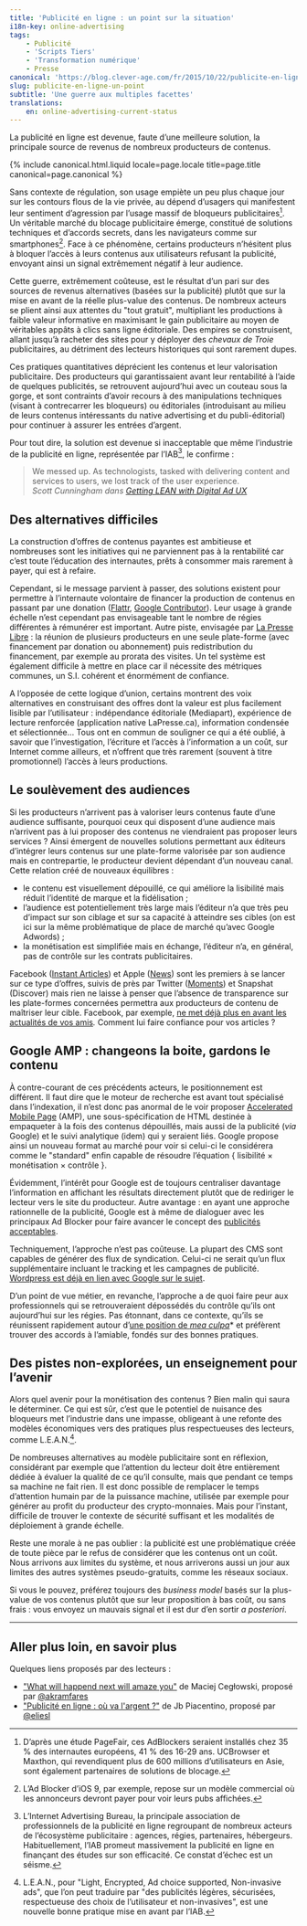 ```yaml
---
title: 'Publicité en ligne : un point sur la situation'
i18n-key: online-advertising
tags:
    - Publicité
    - 'Scripts Tiers'
    - 'Transformation numérique'
    - Presse
canonical: 'https://blog.clever-age.com/fr/2015/10/22/publicite-en-ligne-un-point-sur-la-situation/'
slug: publicite-en-ligne-un-point
subtitle: 'Une guerre aux multiples facettes'
translations:
    en: online-advertising-current-status
---
```


La publicité en ligne est devenue, faute d’une meilleure solution, la principale
source de revenus de nombreux producteurs de contenus.

<!-- more -->

{% include canonical.html.liquid
    locale=page.locale
    title=page.title
    canonical=page.canonical
%}

Sans contexte de régulation, son usage empiète un peu plus chaque jour sur les
contours flous de la vie privée, au dépend d’usagers qui manifestent leur
sentiment d’agression par l’usage massif de bloqueurs publicitaires[^chiffres].
Un véritable marché du blocage publicitaire émerge, constitué de solutions
techniques et d’accords secrets, dans les navigateurs comme sur
smartphones[^mobile]. Face à ce phénomène, certains producteurs n’hésitent plus
à bloquer l’accès à leurs contenus aux utilisateurs refusant la publicité,
envoyant ainsi un signal extrêmement négatif à leur audience.

[^chiffres]:

    D’après une étude PageFair, ces AdBlockers seraient installés chez 35 % des
    internautes européens, 41 % des 16-29 ans. UCBrowser et Maxthon, qui
    revendiquent plus de 600 millions d’utilisateurs en Asie, sont également
    partenaires de solutions de blocage.

[^mobile]:

    L’Ad Blocker d’iOS 9, par exemple, repose sur un modèle commercial où les
    annonceurs devront payer pour voir leurs pubs affichées.

Cette guerre, extrêmement coûteuse, est le résultat d’un pari sur des sources de
revenus alternatives (basées sur la publicité) plutôt que sur la mise en avant
de la réelle plus-value des contenus. De nombreux acteurs se plient ainsi aux
attentes du "tout gratuit", multipliant les productions à faible valeur
informative en maximisant le gain publicitaire au moyen de véritables appâts à
clics sans ligne éditoriale. Des empires se construisent, allant jusqu’à
racheter des sites pour y déployer des _chevaux de Troie_ publicitaires, au
détriment des lecteurs historiques qui sont rarement dupes.

Ces pratiques quantitatives déprécient les contenus et leur valorisation
publicitaire. Des producteurs qui garantissaient avant leur rentabilité à l’aide
de quelques publicités, se retrouvent aujourd’hui avec un couteau sous la gorge,
et sont contraints d’avoir recours à des manipulations techniques (visant à
contrecarrer les bloqueurs) ou éditoriales (introduisant au milieu de leurs
contenus intéressants du <span lang="en">native advertising</span> et du
publi-éditorial) pour continuer à assurer les entrées d’argent.

Pour tout dire, la solution est devenue si inacceptable que même l’industrie de
la publicité en ligne, représentée par l’IAB[^iab], le confirme :

> We messed up. As technologists, tasked with delivering content and services to
> users, we lost track of the user experience.  
> <cite>Scott Cunningham dans <a href="http://www.iab.com/news/lean/">Getting
> LEAN with Digital Ad UX</a></cite>

[^iab]:

    L’Internet Advertising Bureau, la principale association de professionnels
    de la publicité en ligne regroupant de nombreux acteurs de l’écosystème
    publicitaire : agences, régies, partenaires, hébergeurs. Habituellement,
    l’IAB promeut massivement la publicité en ligne en finançant des études sur
    son efficacité. Ce constat d’échec est un séisme.

## Des alternatives difficiles

La construction d’offres de contenus payantes est ambitieuse et nombreuses sont
les initiatives qui ne parviennent pas à la rentabilité car c’est toute
l’éducation des internautes, prêts à consommer mais rarement à payer, qui est à
refaire.

Cependant, si le message parvient à passer, des solutions existent pour
permettre à l’internaute volontaire de financer la production de contenus en
passant par une donation ([Flattr](https://flattr.com/),
[Google Contributor](https://www.google.com/contributor/welcome/)). Leur usage à
grande échelle n’est cependant pas envisageable tant le nombre de régies
différentes à rémunérer est important. Autre piste, envisagée par
[La Presse Libre](https://medium.com/@presse_libre) : la réunion de plusieurs
producteurs en une seule plate-forme (avec financement par donation ou
abonnement) puis redistribution du financement, par exemple au prorata des
visites. Un tel système est également difficile à mettre en place car il
nécessite des métriques communes, un S.I. cohérent et énormément de confiance.

A l’opposée de cette logique d’union, certains montrent des voix alternatives en
construisant des offres dont la valeur est plus facilement lisible par
l’utilisateur : indépendance éditoriale (Mediapart), expérience de lecture
renforcée (application native LaPresse.ca), information condensée et
sélectionnée... Tous ont en commun de souligner ce qui a été oublié, à savoir
que l’investigation, l’écriture et l’accès à l’information a un coût, sur
Internet comme ailleurs, et n’offrent que très rarement (souvent à titre
promotionnel) l’accès à leurs productions.

## Le soulèvement des audiences

Si les producteurs n’arrivent pas à valoriser leurs contenus faute d’une
audience suffisante, pourquoi ceux qui disposent d’une audience mais n’arrivent
pas à lui proposer des contenus ne viendraient pas proposer leurs services ?
Ainsi émergent de nouvelles solutions permettant aux éditeurs d’intégrer leurs
contenus sur une plate-forme valorisée par son audience mais en contrepartie, le
producteur devient dépendant d’un nouveau canal. Cette relation créé de nouveaux
équilibres :

-   le contenu est visuellement dépouillé, ce qui améliore la lisibilité mais
    réduit l’identité de marque et la fidélisation ;
-   l’audience est potentiellement très large mais l’éditeur n’a que très peu
    d’impact sur son ciblage et sur sa capacité à atteindre ses cibles (on est
    ici sur la même problématique de place de marché qu’avec Google Adwords) ;
-   la monétisation est simplifiée mais en échange, l’éditeur n’a, en général,
    pas de contrôle sur les contrats publicitaires.

Facebook ([Instant Articles](https://instantarticles.fb.com/)) et Apple
([News](http://www.apple.com/news/)) sont les premiers à se lancer sur ce type
d’offres, suivis de près par Twitter
([Moments](https://about.twitter.com/moments)) et Snapshat (Discover) mais rien
ne laisse à penser que l’absence de transparence sur les plate-formes concernées
permettra aux producteurs de contenu de maîtriser leur cible. Facebook, par
exemple,
[ne met déjà plus en avant les actualités de vos amis](http://lexpansion.lexpress.fr/high-tech/les-fantomes-de-facebook-ces-amis-dont-on-ne-recoit-plus-les-messages_1499174.html)_._
Comment lui faire confiance pour vos articles ?

## Google AMP : changeons la boite, gardons le contenu

À contre-courant de ces précédents acteurs, le positionnement est différent. Il
faut dire que le moteur de recherche est avant tout spécialisé dans
l’indexation, il n’est donc pas anormal de le voir proposer
[Accelerated Mobile Page](https://www.ampproject.org/) (AMP), une
sous-spécification de HTML destinée à empaqueter à la fois des contenus
dépouillés, mais aussi de la publicité (<em>via</em> Google) et le suivi
analytique (idem) qui y seraient liés. Google propose ainsi un nouveau format au
marché pour voir si celui-ci le considérera comme le "standard" enfin capable de
résoudre l’équation { lisibilité × monétisation × contrôle }.

Évidemment, l’intérêt pour Google est de toujours centraliser davantage
l’information en affichant les résultats directement plutôt que de rediriger le
lecteur vers le site du producteur. Autre avantage : en ayant une approche
rationnelle de la publicité, Google est à même de dialoguer avec les principaux
Ad Blocker pour faire avancer le concept des
[publicités acceptables](https://acceptableads.org/).

Techniquement, l’approche n’est pas coûteuse. La plupart des CMS sont capables
de générer des flux de syndication. Celui-ci ne serait qu’un flux supplémentaire
incluant le tracking et les campagnes de publicité.
[Wordpress est déjà en lien avec Google sur le sujet](https://vip.wordpress.com/2015/10/07/mobile-web/).

D’un point de vue métier, en revanche, l’approche a de quoi faire peur aux
professionnels qui se retrouveraient dépossédés du contrôle qu’ils ont
aujourd’hui sur les régies. Pas étonnant, dans ce contexte, qu’ils se réunissent
rapidement autour
d’[une position de _mea culpa_](http://www.iab.com/news/lean/)\* et préfèrent
trouver des accords à l’amiable, fondés sur des bonnes pratiques.

## Des pistes non-explorées, un enseignement pour l’avenir

Alors quel avenir pour la monétisation des contenus ? Bien malin qui saura le
déterminer. Ce qui est sûr, c’est que le potentiel de nuisance des bloqueurs met
l’industrie dans une impasse, obligeant à une refonte des modèles économiques
vers des pratiques plus respectueuses des lecteurs, comme L.E.A.N.[^lean].

[^lean]:

    L.E.A.N., pour "Light, Encrypted, Ad choice supported, Non-invasive ads",
    que l’on peut traduire par "des publicités légères, sécurisées, respectueuse
    des choix de l’utilisateur et non-invasives", est une nouvelle bonne
    pratique mise en avant par l’IAB.

De nombreuses alternatives au modèle publicitaire sont en réflexion, considérant
par exemple que l’attention du lecteur doit être entièrement dédiée à évaluer la
qualité de ce qu’il consulte, mais que pendant ce temps sa machine ne fait rien.
Il est donc possible de remplacer le temps d’attention humain par de la
puissance machine, utilisée par exemple pour générer au profit du producteur des
crypto-monnaies. Mais pour l’instant, difficile de trouver le contexte de
sécurité suffisant et les modalités de déploiement à grande échelle.

Reste une morale à ne pas oublier : la publicité est une problématique créée de
toute pièce par le refus de considérer que les contenus ont un coût. Nous
arrivons aux limites du système, et nous arriverons aussi un jour aux limites
des autres systèmes pseudo-gratuits, comme les réseaux sociaux.

Si vous le pouvez, préférez toujours des _business model_ basés sur la
plus-value de vos contenus plutôt que sur leur proposition à bas coût, ou sans
frais : vous envoyez un mauvais signal et il est dur d’en sortir _a posteriori_.

---

## Aller plus loin, en savoir plus

Quelques liens proposés par des lecteurs :

-   ["What will happend next will amaze you"](http://idlewords.com/talks/what_happens_next_will_amaze_you.htm)
    de Maciej Cegłowski, proposé par
    [@akramfares](https://twitter.com/akramfares)
-   ["Publicité en ligne : où va l'argent ?"](https://piacentino.com/jb/2015/publicite-en-ligne-ou-va-largent)
    de Jb Piacentino, proposé par [@eliesl](https://twitter.com/eliesl)
